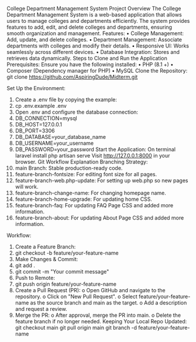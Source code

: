 College Department Management System
Project Overview
The College Department Management System is a web-based application that allows users to manage colleges and departments efficiently. The system provides features to add, edit, and delete colleges and departments, ensuring smooth organization and management.
Features:
•	College Management: Add, update, and delete colleges.
•	Department Management: Associate departments with colleges and modify their details.
•	Responsive UI: Works seamlessly across different devices.
•	Database Integration: Stores and retrieves data dynamically.
Steps to Clone and Run the Application
Prerequisites:
Ensure you have the following installed:
•	PHP (8.1 +)
•	Composer (Dependency manager for PHP)
•	MySQL 
Clone the Repository:
git clone https://github.com/AspiringDude/Midterm.git







Set Up the Environment:
1.	Create a .env file by copying the example:
2.	cp .env.example .env
3.	Open .env and configure the database connection:
4.	DB_CONNECTION=mysql
5.	DB_HOST=127.0.0.1
6.	DB_PORT=3306
7.	DB_DATABASE=your_database_name
8.	DB_USERNAME=your_username
9.	DB_PASSWORD=your_password
Start the Application:
On terminal
laravel install
php artisan serve
Visit http://127.0.0.1:8000 in your browser.
Git Workflow Explanation
Branching Strategy:
1.	main Branch: Stable production-ready code.
2.	feature-branch-fontsize: For editing font size for all pages.
3.	feature-branch-web.php-update: For setting up web.php so new pages will work.
4.	feature-branch-change-name: For changing homepage name.
5.	feature-branch-home-upgrade: For updating home CSS.
6.	feature-branch-faq: For updating FAQ Page CSS and added more information.
7.	feature-branch-about: For updating About Page CSS and added more information.

Workflow:
1.	Create a Feature Branch:
2.	git checkout -b feature/your-feature-name
3.	Make Changes & Commit:
4.	git add .
5.	git commit -m "Your commit message"
6.	Push to Remote:
7.	git push origin feature/your-feature-name
8.	Create a Pull Request (PR):
o	Open GitHub and navigate to the repository.
o	Click on "New Pull Request".
o	Select feature/your-feature-name as the source branch and main as the target.
o	Add a description and request a review.
9.	Merge the PR:
o	After approval, merge the PR into main.
o	Delete the feature branch if no longer needed.
Keeping Your Local Repo Updated:
git checkout main
git pull origin main
git branch -d feature/your-feature-name

